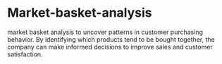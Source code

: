 # Market-basket-analysis
market basket analysis to uncover patterns in customer purchasing behavior. By identifying which products tend to be bought together, the company can make informed decisions to improve sales and customer satisfaction.
